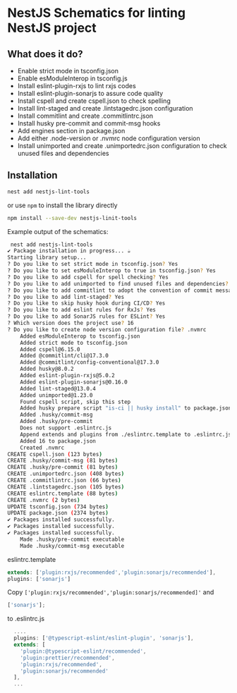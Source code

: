 # NestJS Schematics for linting NestJS project

## What does it do?

- Enable strict mode in tsconfig.json
- Enable esModuleInterop in tsconfig.js
- Install eslint-plugin-rxjs to lint rxjs codes
- Install eslint-plugin-sonarjs to assure code quality
- Install cspell and create cspell.json to check spelling
- Install lint-staged and create .lintstagedrc.json configuration
- Install commitlint and create .commitlintrc.json
- Install husky pre-commit and commit-msg hooks
- Add engines section in package.json
- Add either .node-version or .nvmrc node configuration version
- Install unimported and create .unimportedrc.json configuration to check unused files and dependencies

## Installation

```bash
nest add nestjs-lint-tools
```

or use `npm` to install the library directly

```bash
npm install --save-dev nestjs-linit-tools
```

Example output of the schematics:

```bash
 nest add nestjs-lint-tools
✔ Package installation in progress... ☕
Starting library setup...
? Do you like to set strict mode in tsconfig.json? Yes
? Do you like to set esModuleInterop to true in tsconfig.json? Yes
? Do you like to add cspell for spell checking? Yes
? Do you like to add unimported to find unused files and dependencies? Yes
? Do you like to add commitlint to adopt the convention of commit message? Yes
? Do you like to add lint-staged? Yes
? Do you like to skip husky hook during CI/CD? Yes
? Do you like to add eslint rules for RxJs? Yes
? Do you like to add SonarJS rules for ESLint? Yes
? Which version does the project use? 16
? Do you like to create node version configuration file? .nvmrc
    Added esModuleInterop to tsconfig.json
    Added strict mode to tsconfig.json
    Added cspell@6.15.0
    Added @commitlint/cli@17.3.0
    Added @commitlint/config-conventional@17.3.0
    Added husky@8.0.2
    Added eslint-plugin-rxjs@5.0.2
    Added eslint-plugin-sonarjs@0.16.0
    Added lint-staged@13.0.4
    Added unimported@1.23.0
    Found cspell script, skip this step
    Added husky prepare script "is-ci || husky install" to package.json
    Added .husky/commit-msg
    Added .husky/pre-commit
    Does not support .eslintrc.js
    Append extends and plugins from ./eslintrc.template to .eslintrc.js. Then, delete the template file.
    Added 16 to package.json
    Created .nvmrc
CREATE cspell.json (123 bytes)
CREATE .husky/commit-msg (81 bytes)
CREATE .husky/pre-commit (81 bytes)
CREATE .unimportedrc.json (408 bytes)
CREATE .commitlintrc.json (66 bytes)
CREATE .lintstagedrc.json (105 bytes)
CREATE eslintrc.template (88 bytes)
CREATE .nvmrc (2 bytes)
UPDATE tsconfig.json (734 bytes)
UPDATE package.json (2374 bytes)
✔ Packages installed successfully.
✔ Packages installed successfully.
✔ Packages installed successfully.
    Made .husky/pre-commit executable
    Made .husky/commit-msg executable
```

eslintrc.template

```javascript
extends: ['plugin:rxjs/recommended','plugin:sonarjs/recommended'],
plugins: ['sonarjs']
```

Copy `['plugin:rxjs/recommended','plugin:sonarjs/recommended]'` and

```javascript
['sonarjs'];
```

to .eslintrc.js

```javascript
  ....
  plugins: ['@typescript-eslint/eslint-plugin', 'sonarjs'],
  extends: [
    'plugin:@typescript-eslint/recommended',
    'plugin:prettier/recommended',
    'plugin:rxjs/recommended',
    'plugin:sonarjs/recommended'
  ],
  ...
```
